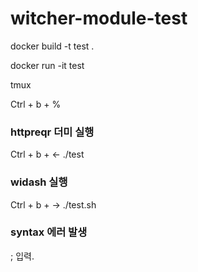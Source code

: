 # witcher-module-test

docker build -t test .

docker run -it test 

tmux

Ctrl + b + %


### httpreqr 더미 실행
Ctrl + b + <-
./test

### widash 실행
Ctrl + b + ->
./test.sh

### syntax 에러 발생
; 입력.
